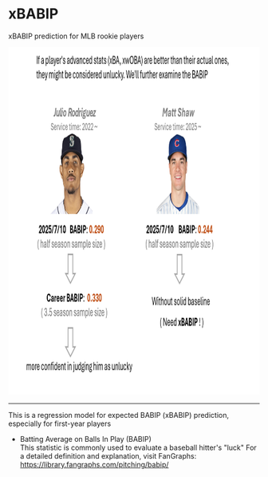 # xBABIP
xBABIP prediction for MLB rookie players<br>

<p align="center">
  <img src="./images/xbabip_main.PNG" alt="main" width="1000" height="696"/>
</p>

---

This is a regression model for expected BABIP (xBABIP) prediction, especially for first-year players

- Batting Average on Balls In Play (BABIP)<br>
This statistic is commonly used to evaluate a baseball hitter's "luck"
For a detailed definition and explanation, visit FanGraphs: https://library.fangraphs.com/pitching/babip/


